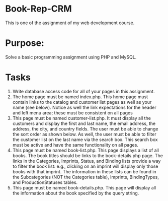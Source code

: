 # Book-Rep-CRM
This is one of the assignment of my web development course.

# Purpose: 
Solve a basic programming assignment using PHP and MySQL.

# Tasks

1. Write database access code for all of your pages in this assignment.
2. The home page must be named index.php. This home page must contain links to the catalog and customer list pages as well as your name (see below). Notice as well the link expectations for the header and left menu area; these must be consistent on all pages
3. This page must be named customer-list.php. It must display all the customers and display the first and last name, the email address, the address, the city, and country fields. The user must be able to change the sort order as shown below. As well, the user must be able to filter the customer list on the last name via the search box. This search box must be active and have the same functionality on all pages.
4. This page must be named book-list.php. This page displays a list of all books. The book titles should be links to the book-details.php page.
The links in the Categories, Imprints, Status, and Binding lists provide a way to filter the book list: e.g., clicking on an imprint will display only those books with that imprint. The information in these lists can be found in the Subcategories (NOT the Categories table), Imprints, BindingTypes, and ProductionStatuses tables.
5. This page must be named book-details.php. This page will display all the information about the book specified by the query string.
